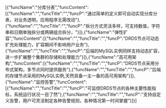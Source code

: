 [{"funcName":"分库分表","funcContent":[{"funcName":"","funcTitle":"","funcP":"通过简单的定义即可自动实现分库分表，对业务透明，应用程序无需改动"},{"funcName":"","funcTitle":"","funcP":"拆分方式灵活多样，可支持数值，字符串和日期单独拆分或两辆组合拆分，"}]},{"funcName":"弹性扩容","funcContent":[{"funcName":"","funcTitle":"","funcP":"DRDS节点可动态扩充处理能力，扩容期间不影响用户业务"},{"funcName":"","funcTitle":"","funcP":"后端的MySQL实例同样支持动态扩容，进一步扩展整个集群的存储和处理能力"}]},{"funcName":"高可用架构","funcContent":[{"funcName":"","funcTitle":"","funcP":"DRDS节点采用分布式架构，多节点同时提供服务"},{"funcName":"","funcTitle":"","funcP":"后端的存储节点采用的MySQL实例,天然具备一主一备的高可用架构"}]},{"funcName":"监控告警","funcContent":[{"funcName":"","funcTitle":"","funcP":"可监控DRDS节点的各种主要性能指标，系统运行状况一目了然"},{"funcName":"","funcTitle":"","funcP":"支持自定义告警，用户可灵活制定各种告警规则，各种情况第一时间掌握"}]}]